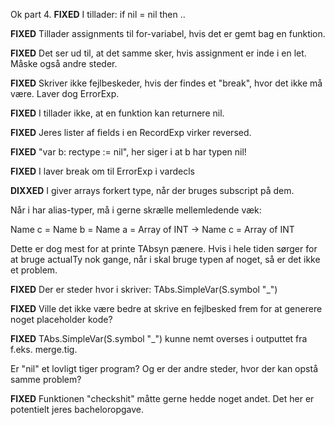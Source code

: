 Ok part 4.
**FIXED** I tillader: if nil = nil then ..

**FIXED** Tillader assignments til for-variabel, hvis det er gemt bag en funktion.

**FIXED** Det ser ud til, at det samme sker, hvis assignment er inde i en let. Måske også andre steder.

**FIXED** Skriver ikke fejlbeskeder, hvis der findes et "break", hvor det ikke må være. Laver dog ErrorExp.

**FIXED** I tillader ikke, at en funktion kan returnere nil.

**FIXED** Jeres lister af fields i en RecordExp virker reversed.

**FIXED** "var b: rectype := nil", her siger i at b har typen nil!

**FIXED** I laver break om til ErrorExp i vardecls

**DIXXED** I giver arrays forkert type, når der bruges subscript på dem.



Når i har alias-typer, må i gerne skrælle mellemledende væk:

Name c = Name b = Name a = Array of INT -> Name c = Array of INT

Dette er dog mest for at printe TAbsyn pænere. Hvis i hele tiden sørger for at bruge actualTy nok gange, når i skal 
bruge typen af noget, så er det ikke et problem.



**FIXED** Der er steder hvor i skriver: TAbs.SimpleVar(S.symbol "_")

**FIXED** Ville det ikke være bedre at skrive en fejlbesked frem for at generere noget placeholder kode?

**FIXED** TAbs.SimpleVar(S.symbol "_") kunne nemt overses i outputtet fra f.eks. merge.tig.



Er "nil" et lovligt tiger program? Og er der andre steder, hvor der kan opstå samme problem?



**FIXED** Funktionen "checkshit" måtte gerne hedde noget andet. Det her er potentielt jeres bacheloropgave.


